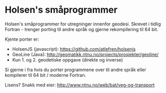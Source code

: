 Holsen's småprogrammer
======

Holsen's småprogrammer for utregninger innenfor geodesi. Skrevet i tidlig Fortran - trenger porting til andre språk og gjerne rekompilering til 64 bit.

Kjente porter er:
* HolsenJS (javascript): https://github.com/atlefren/holsenjs
* GeoLine (Java): http://geomatikk.ntnu.no/projects/prosjekter/geoline/
 * Kun 1. og 2. geodetiske oppgave (direkte og inverse)

Si gjerne i fra hvis du porter programmene over til andre språk eller kompilerer til 64 bit / moderne Fortran.

Lisens? Snakk med eier: http://www.ntnu.no/web/bat/veg-og-transport
